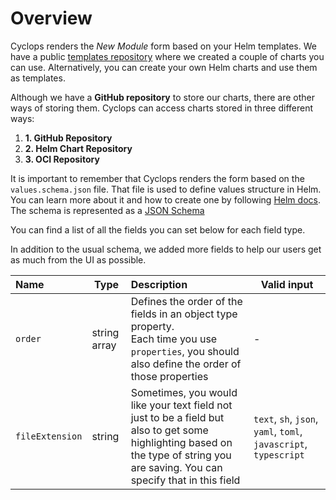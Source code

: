 # Overview

Cyclops renders the _New Module_ form based on your Helm templates. We have a public [templates repository](https://github.com/cyclops-ui/templates) where we created a couple of charts you can use. Alternatively, you can create your own Helm charts and use them as templates.

Although we have a **GitHub repository** to store our charts, there are other ways of storing them. Cyclops can access charts stored in three different ways:

1. **1. GitHub Repository**
2. **2. Helm Chart Repository**
3. **3. OCI Repository**

It is important to remember that Cyclops renders the form based on the `values.schema.json` file. That file is used to define values structure in Helm. You can learn more about it and how to create one by following [Helm docs](https://helm.sh/docs/topics/charts/#schema-files). The schema is represented as a [JSON Schema](https://json-schema.org/)

You can find a list of all the fields you can set below for each field type.

In addition to the usual schema, we added more fields to help our users get as much from the UI as possible.

| Name            | Type         | Description                                                                                                                                                                       | Valid input                                                      |
| :-------------- | ------------ | :-------------------------------------------------------------------------------------------------------------------------------------------------------------------------------- | ---------------------------------------------------------------- |
| `order`         | string array | Defines the order of the fields in an object type property. <br/> Each time you use `properties`, you should also define the order of those properties                            | -                                                                |
| `fileExtension` | string       | Sometimes, you would like your text field not just to be a field but also to get some highlighting based on the type of string you are saving. You can specify that in this field | `text`, `sh`, `json`, `yaml`, `toml`, `javascript`, `typescript` |
